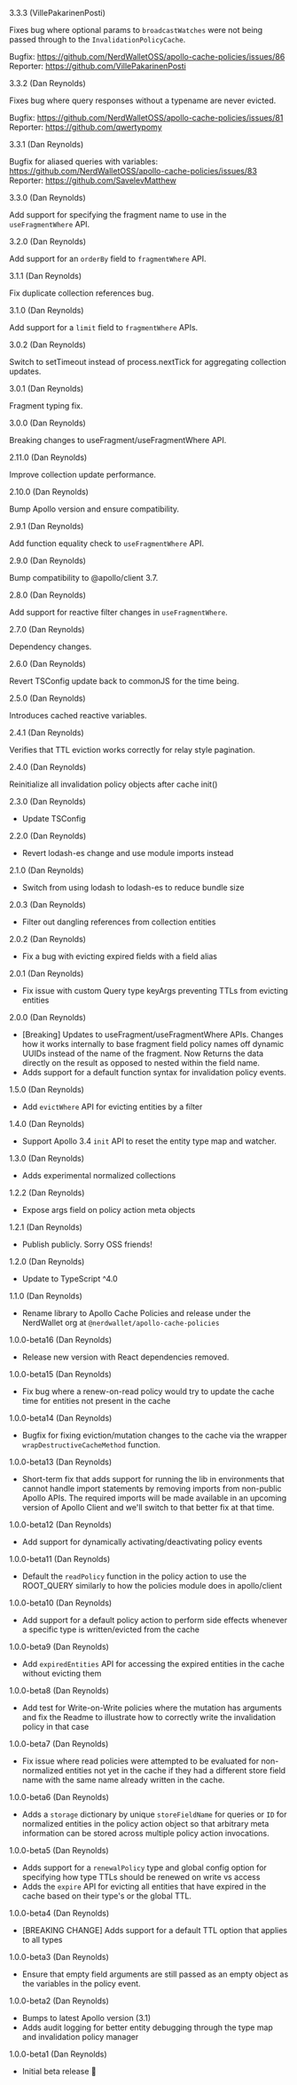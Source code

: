 3.3.3 (VillePakarinenPosti)

Fixes bug where optional params to `broadcastWatches` were not being passed through to the `InvalidationPolicyCache`.

Bugfix: https://github.com/NerdWalletOSS/apollo-cache-policies/issues/86
Reporter: https://github.com/VillePakarinenPosti

3.3.2 (Dan Reynolds)

Fixes bug where query responses without a typename are never evicted.

Bugfix: https://github.com/NerdWalletOSS/apollo-cache-policies/issues/81
Reporter: https://github.com/qwertypomy

3.3.1 (Dan Reynolds)

Bugfix for aliased queries with variables: https://github.com/NerdWalletOSS/apollo-cache-policies/issues/83
Reporter: https://github.com/SavelevMatthew

3.3.0 (Dan Reynolds)

Add support for specifying the fragment name to use in the `useFragmentWhere` API.

3.2.0 (Dan Reynolds)

Add support for an `orderBy` field to `fragmentWhere` API.

3.1.1 (Dan Reynolds)

Fix duplicate collection references bug.

3.1.0 (Dan Reynolds)

Add support for a `limit` field to `fragmentWhere` APIs.

3.0.2 (Dan Reynolds)

Switch to setTimeout instead of process.nextTick for aggregating collection updates.

3.0.1 (Dan Reynolds)

Fragment typing fix.

3.0.0 (Dan Reynolds)

Breaking changes to useFragment/useFragmentWhere API.

2.11.0 (Dan Reynolds)

Improve collection update performance.

2.10.0 (Dan Reynolds)

Bump Apollo version and ensure compatibility.

2.9.1 (Dan Reynolds)

Add function equality check to `useFragmentWhere` API.

2.9.0 (Dan Reynolds)

Bump compatibility to @apollo/client 3.7.

2.8.0 (Dan Reynolds)

Add support for reactive filter changes in `useFragmentWhere`.

2.7.0 (Dan Reynolds)

Dependency changes.

2.6.0 (Dan Reynolds)

Revert TSConfig update back to commonJS for the time being.

2.5.0 (Dan Reynolds)

Introduces cached reactive variables.

2.4.1 (Dan Reynolds)

Verifies that TTL eviction works correctly for relay style pagination.

2.4.0 (Dan Reynolds)

Reinitialize all invalidation policy objects after cache init()

2.3.0 (Dan Reynolds)

* Update TSConfig

2.2.0 (Dan Reynolds)

* Revert lodash-es change and use module imports instead

2.1.0 (Dan Reynolds)

* Switch from using lodash to lodash-es to reduce bundle size

2.0.3 (Dan Reynolds)

* Filter out dangling references from collection entities

2.0.2 (Dan Reynolds)

* Fix a bug with evicting expired fields with a field alias

2.0.1 (Dan Reynolds)

* Fix issue with custom Query type keyArgs preventing TTLs from evicting entities

2.0.0 (Dan Reynolds)

* [Breaking] Updates to useFragment/useFragmentWhere APIs. Changes how it works internally to base fragment field policy names off dynamic UUIDs instead of the name of the fragment. Now Returns the data directly on the result as opposed to nested within the field name.
* Adds support for a default function syntax for invalidation policy events.

1.5.0 (Dan Reynolds)

- Add `evictWhere` API for evicting entities by a filter

1.4.0 (Dan Reynolds)

- Support Apollo 3.4 `init` API to reset the entity type map and watcher.

1.3.0 (Dan Reynolds)

- Adds experimental normalized collections

1.2.2 (Dan Reynolds)

- Expose args field on policy action meta objects

1.2.1 (Dan Reynolds)

- Publish publicly. Sorry OSS friends!

1.2.0 (Dan Reynolds)

- Update to TypeScript ^4.0

1.1.0 (Dan Reynolds)

- Rename library to Apollo Cache Policies and release under the NerdWallet org at `@nerdwallet/apollo-cache-policies`

1.0.0-beta16 (Dan Reynolds)

- Release new version with React dependencies removed.

1.0.0-beta15 (Dan Reynolds)

- Fix bug where a renew-on-read policy would try to update the cache time for entities not present in the cache

1.0.0-beta14 (Dan Reynolds)

- Bugfix for fixing eviction/mutation changes to the cache via the wrapper `wrapDestructiveCacheMethod` function. 

1.0.0-beta13 (Dan Reynolds)

- Short-term fix that adds support for running the lib in environments that cannot handle import statements by removing imports from non-public Apollo APIs.
The required imports will be made available in an upcoming version of Apollo Client and we'll switch to that better fix at that time.

1.0.0-beta12 (Dan Reynolds)

- Add support for dynamically activating/deactivating policy events

1.0.0-beta11 (Dan Reynolds)

- Default the `readPolicy` function in the policy action to use the ROOT_QUERY similarly to how the policies module does in apollo/client

1.0.0-beta10 (Dan Reynolds)

- Add support for a default policy action to perform side effects whenever a specific type is written/evicted from the cache

1.0.0-beta9 (Dan Reynolds)

- Add `expiredEntities` API for accessing the expired entities in the cache without evicting them

1.0.0-beta8 (Dan Reynolds)

- Add test for Write-on-Write policies where the mutation has arguments and fix the Readme to illustrate how to correctly write the invalidation policy in that case

1.0.0-beta7 (Dan Reynolds)

- Fix issue where read policies were attempted to be evaluated for non-normalized entities not yet in the cache if they had a different store field name with the same name
  already written in the cache.

1.0.0-beta6 (Dan Reynolds)

- Adds a `storage` dictionary by unique `storeFieldName` for queries or `ID` for normalized entities in the policy action object so that arbitrary meta information can be stored across multiple policy action invocations.

1.0.0-beta5 (Dan Reynolds)

- Adds support for a `renewalPolicy` type and global config option for specifying how type TTLs should be renewed on write vs access
- Adds the `expire` API for evicting all entities that have expired in the cache based on their type's or the global TTL.

1.0.0-beta4 (Dan Reynolds)

- [BREAKING CHANGE] Adds support for a default TTL option that applies to all types

1.0.0-beta3 (Dan Reynolds)

- Ensure that empty field arguments are still passed as an empty object as the variables in the policy event.

1.0.0-beta2 (Dan Reynolds)

- Bumps to latest Apollo version (3.1)
- Adds audit logging for better entity debugging through the type map and invalidation policy manager

1.0.0-beta1 (Dan Reynolds)

- Initial beta release 🚀